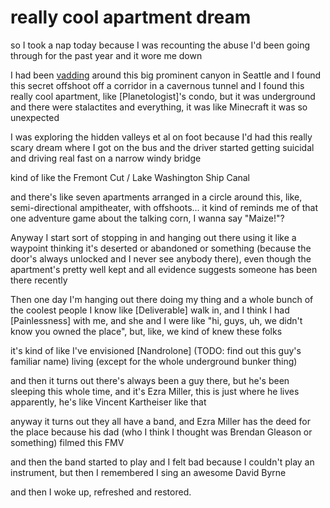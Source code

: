 # really cool apartment dream

so I took a nap today because I was recounting the abuse I'd been going through for the past year and it wore me down

I had been [vadding][] around this big prominent canyon in Seattle and I found this secret offshoot off a corridor in a cavernous tunnel and I found this really cool apartment, like [Planetologist]'s condo, but it was underground and there were stalactites and everything, it was like Minecraft it was so unexpected

I was exploring the hidden valleys et al on foot because I'd had this really scary dream where I got on the bus and the driver started getting suicidal and driving real fast on a narrow windy bridge

kind of like the Fremont Cut / Lake Washington Ship Canal

and there's like seven apartments arranged in a circle around this, like, semi-directional ampitheater, with offshoots... it kind of reminds me of that one adventure game about the talking corn, I wanna say "Maize!"?

Anyway I start sort of stopping in and hanging out there using it like a waypoint thinking it's deserted or abandoned or something (because the door's always unlocked and I never see anybody there), even though the apartment's pretty well kept and all evidence suggests someone has been there recently

Then one day I'm hanging out there doing my thing and a whole bunch of the coolest people I know like [Deliverable] walk in, and I think I had [Painlessness] with me, and she and I were like "hi, guys, uh, we didn't know you owned the place", but, like, we kind of knew these folks

it's kind of like I've envisioned [Nandrolone] (TODO: find out this guy's familiar name) living (except for the whole underground bunker thing)

and then it turns out there's always been a guy there, but he's been sleeping this whole time, and it's Ezra Miller, this is just where he lives apparently, he's like Vincent Kartheiser like that

anyway it turns out they all have a band, and Ezra Miller has the deed for the place because his dad (who I think I thought was Brendan Gleason or something) filmed this FMV

and then the band started to play and I felt bad because I couldn't play an instrument, but then I remembered I sing an awesome David Byrne

and then I woke up, refreshed and restored.

[Vadding]: https://en.wikipedia.org/wiki/Roof_and_tunnel_hacking
